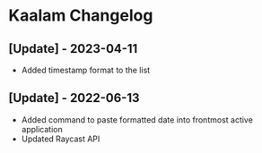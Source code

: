 # Kaalam Changelog

## [Update] - 2023-04-11

- Added timestamp format to the list

## [Update] - 2022-06-13

- Added command to paste formatted date into frontmost active application
- Updated Raycast API
